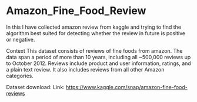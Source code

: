 # Amazon_Fine_Food_Review
In this I have collected amazon review from kaggle and trying to find the algorithm best suited for detecting whether the review in future is positive or negative.


Context
This dataset consists of reviews of fine foods from amazon. The data span a period of more than 10 years, including all ~500,000 reviews up to October 2012. Reviews include product and user information, ratings, and a plain text review. It also includes reviews from all other Amazon categories.


Dataset download:
Link: https://www.kaggle.com/snap/amazon-fine-food-reviews

